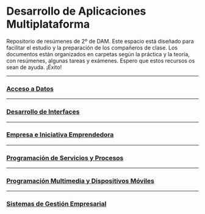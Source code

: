 # Desarrollo de Aplicaciones Multiplataforma

Repositorio de resúmenes de 2º de DAM. Este espacio está diseñado para facilitar el estudio y la preparación de los compañeros de clase. Los documentos están organizados en carpetas según la práctica y la teoría, con resúmenes, algunas tareas y exámenes. Espero que estos recursos os sean de ayuda. ¡Éxito!

---


### [Acceso a Datos](Acceso%20a%20Datos/Acceso%20a%20Datos.md)
---
### [Desarrollo de Interfaces](Desarrollo%20de%20Interfaces/Desarrollo%20de%20Interfaces.md)
---
### [Empresa e Iniciativa Emprendedora](Empresa%20e%20Iniciativa%20Emprendedora/Empresa%20e%20Iniciativa%20Emprendedora.md)
---
### [Programación de Servicios y Procesos](Programación%20de%20Servicios%20y%20Procesos/Programación%20de%20Servicios%20y%20Procesos.md)
---
### [Programación Multimedia y Dispositivos Móviles](Programación%20Multimedia%20y%20Dispositivos%20Móviles/Programación%20Multimedia%20y%20Dispositivos%20Móviles.md)
---
### [Sistemas de Gestión Empresarial](Sistemas%20de%20Gestión%20Empresarial/Sistemas%20de%20Gestión%20Empresarial.md)
